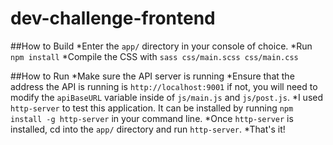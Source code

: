 # dev-challenge-frontend

##How to Build
*Enter the `app/` directory in your console of choice.
*Run `npm install`
*Compile the CSS with `sass css/main.scss css/main.css`

##How to Run
*Make sure the API server is running
*Ensure that the address the API is running is `http://localhost:9001` if not, you will need to modify the `apiBaseURL` variable inside of `js/main.js` and `js/post.js`.
*I used `http-server` to test this application. It can be installed by running `npm install -g http-server` in your command line.
*Once `http-server` is installed, cd into the `app/` directory and run `http-server`.
*That's it!
